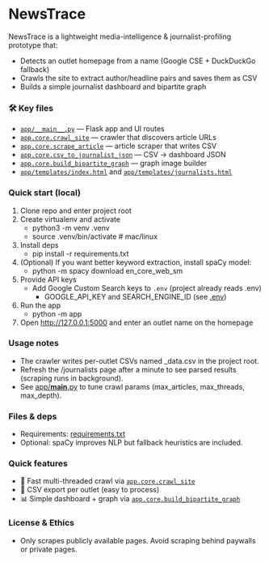 # NewsTrace

NewsTrace is a lightweight media-intelligence & journalist-profiling prototype that:
- Detects an outlet homepage from a name (Google CSE + DuckDuckGo fallback)
- Crawls the site to extract author/headline pairs and saves them as CSV
- Builds a simple journalist dashboard and bipartite graph

### 🛠 Key files
- [`app/__main__.py`](app/__main__.py) — Flask app and UI routes
- [`app.core.crawl_site`](app/core.py) — crawler that discovers article URLs
- [`app.core.scrape_article`](app/core.py) — article scraper that writes CSV
- [`app.core.csv_to_journalist_json`](app/core.py) — CSV → dashboard JSON
- [`app.core.build_bipartite_graph`](app/core.py) — graph image builder
- [`app/templates/index.html`](app/templates/index.html) and [`app/templates/journalists.html`](app/templates/journalists.html)

### Quick start (local)
1. Clone repo and enter project root
2. Create virtualenv and activate
   - python3 -m venv .venv
   - source .venv/bin/activate  # mac/linux
3. Install deps
   - pip install -r requirements.txt
4. (Optional) If you want better keyword extraction, install spaCy model:
   - python -m spacy download en_core_web_sm
5. Provide API keys
   - Add Google Custom Search keys to `.env` (project already reads .env)
     - GOOGLE_API_KEY and SEARCH_ENGINE_ID (see [.env](.env))
6. Run the app
   - python -m app
7. Open http://127.0.0.1:5000 and enter an outlet name on the homepage

### Usage notes
- The crawler writes per-outlet CSVs named <sanitized-domain>_data.csv in the project root.
- Refresh the /journalists page after a minute to see parsed results (scraping runs in background).
- See [app/__main__.py](app/__main__.py) to tune crawl params (max_articles, max_threads, max_depth).

### Files & deps
- Requirements: [requirements.txt](requirements.txt)
- Optional: spaCy improves NLP but fallback heuristics are included.

### Quick features
- 🚀 Fast multi-threaded crawl via [`app.core.crawl_site`](app/core.py)
- 🧾 CSV export per outlet (easy to process)
- 📊 Simple dashboard + graph via [`app.core.build_bipartite_graph`](app/core.py)

### License & Ethics
- Only scrapes publicly available pages. Avoid scraping behind paywalls or private pages.